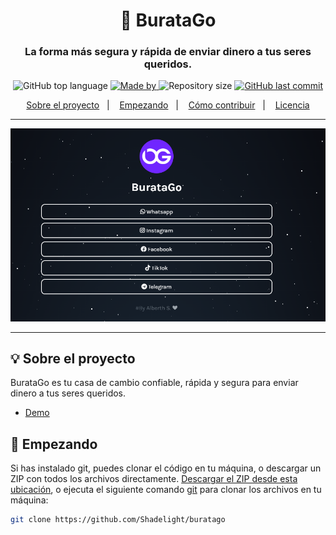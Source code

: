<h1 align="center">💸 BurataGo</h1>
<h3 align="center">La forma más segura y rápida de enviar dinero a tus seres queridos.</h3>

<p align="center">
  <img alt="GitHub top language" src="https://img.shields.io/github/languages/top/Shadelight/buratago?color=04D361&labelColor=000000">
  
  <a href="https://www.linkedin.com/in/alberth-s/">
    <img alt="Made by" src="https://img.shields.io/static/v1?label=hecho%20por&message=Alberth%20S.&color=04D361&labelColor=000000">
  </a>
  
  <img alt="Repository size" src="https://img.shields.io/github/repo-size/Shadelight/buratago?color=04D361&labelColor=000000">
  
  <a href="https://github.com/Shadelight/buratago/commits/gh-pages">
    <img alt="GitHub last commit" src="https://img.shields.io/github/last-commit/Shadelight/buratago?color=04D361&labelColor=000000">
  </a>
</p>

<p align="center">
  <a href="#-sobre-el-proyecto">Sobre el proyecto</a>&nbsp;&nbsp;&nbsp;|&nbsp;&nbsp;&nbsp;
  <a href="#-empezando">Empezando</a>&nbsp;&nbsp;&nbsp;|&nbsp;&nbsp;&nbsp;
  <a href="#-cómo-contribuir">Cómo contribuir</a>&nbsp;&nbsp;&nbsp;|&nbsp;&nbsp;&nbsp;
  <a href="#-licencia">Licencia</a>
</p>

---

<p align="center">
  <img alt="screenshot" src="screenshot.png">
</p>

---

## 💡 Sobre el proyecto

BurataGo es tu casa de cambio confiable, rápida y segura para enviar dinero a tus seres queridos.
- [Demo](https://Shadelight.github.io/buratago)

## 🚀 Empezando

Si has instalado git, puedes clonar el código en tu máquina, o descargar un ZIP con todos los archivos directamente.
[Descargar el ZIP desde esta ubicación](https://github.com/Shadelight/buratago/archive/gh-pages.zip), o ejecuta el siguiente comando [git](https://git-scm.com/downloads) para clonar los archivos en tu máquina:
```bash
git clone https://github.com/Shadelight/buratago
